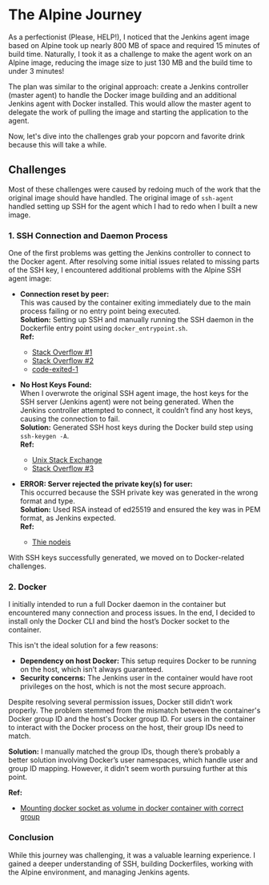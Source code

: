 # The Alpine Journey

As a perfectionist (Please, HELP!), I noticed that the Jenkins agent image based on Alpine took up nearly 800 MB of space and required 15 minutes of build time. Naturally, I took it as a challenge to make the agent work on an Alpine image, reducing the image size to just 130 MB and the build time to under 3 minutes!

The plan was similar to the original approach: create a Jenkins controller (master agent) to handle the Docker image building and an additional Jenkins agent with Docker installed. This would allow the master agent to delegate the work of pulling the image and starting the application to the agent.

Now, let's dive into the challenges grab your popcorn and favorite drink because this will take a while.

## Challenges

Most of these challenges were caused by redoing much of the work that the original image should have handled. The original image of `ssh-agent` handled setting up SSH for the agent which I had to redo when I built a new image.

### 1. SSH Connection and Daemon Process

One of the first problems was getting the Jenkins controller to connect to the Docker agent. After resolving some initial issues related to missing parts of the SSH key, I encountered additional problems with the Alpine SSH agent image:

- **Connection reset by peer:**  
  This was caused by the container exiting immediately due to the main process failing or no entry point being executed.  
  **Solution:** Setting up SSH and manually running the SSH daemon in the Dockerfile entry point using `docker_entrypoint.sh`.  
  **Ref:**  
  - [Stack Overflow #1](https://stackoverflow.com/questions/35690954/running-openssh-in-an-alpine-docker-container)  
  - [Stack Overflow #2](https://stackoverflow.com/questions/69394001/how-can-i-fix-kex-exchange-identification-read-connection-reset-by-peer)
  - [code-exited-1](https://forums.docker.com/t/code-exited-1-error/51317)

- **No Host Keys Found:**  
  When I overwrote the original SSH agent image, the host keys for the SSH server (Jenkins agent) were not being generated. When the Jenkins controller attempted to connect, it couldn’t find any host keys, causing the connection to fail.  
  **Solution:** Generated SSH host keys during the Docker build step using `ssh-keygen -A`.  
  **Ref:**  
  - [Unix Stack Exchange](https://unix.stackexchange.com/questions/642824/ssh-fails-to-start-due-to-missing-host-keys)  
  - [Stack Overflow #3](https://stackoverflow.com/questions/74040682/why-docker-doesnt-see-the-hostkeys-sshd-no-hostkeys-available-exiting)

- **ERROR: Server rejected the private key(s) for user:**  
  This occurred because the SSH private key was generated in the wrong format and type.  
  **Solution:** Used RSA instead of ed25519 and ensured the key was in PEM format, as Jenkins expected.  
  **Ref:**  
  - [Thie nodeis](https://stackoverflow.com/questions/31044704/this-node-is-offline-because-jenkins-failed-to-launch-the-slave-agent-on-it)

With SSH keys successfully generated, we moved on to Docker-related challenges.

### 2. Docker

I initially intended to run a full Docker daemon in the container but encountered many connection and process issues. In the end, I decided to install only the Docker CLI and bind the host’s Docker socket to the container.

This isn't the ideal solution for a few reasons:
- **Dependency on host Docker:** This setup requires Docker to be running on the host, which isn’t always guaranteed.
- **Security concerns:** The Jenkins user in the container would have root privileges on the host, which is not the most secure approach.

Despite resolving several permission issues, Docker still didn’t work properly. The problem stemmed from the mismatch between the container's Docker group ID and the host's Docker group ID. For users in the container to interact with the Docker process on the host, their group IDs need to match.

**Solution:** I manually matched the group IDs, though there’s probably a better solution involving Docker’s user namespaces, which handle user and group ID mapping. However, it didn’t seem worth pursuing further at this point.

**Ref:**  
- [Mounting docker socket as volume in docker container with correct group](https://stackoverflow.com/questions/36185035/how-to-mount-docker-socket-as-volume-in-docker-container-with-correct-group)

### Conclusion

While this journey was challenging, it was a valuable learning experience. I gained a deeper understanding of SSH, building Dockerfiles, working with the Alpine environment, and managing Jenkins agents.
